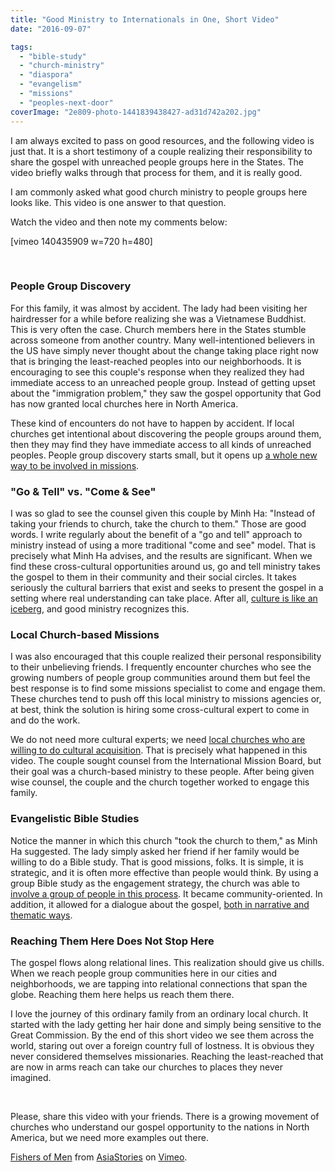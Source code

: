 ```yaml
---
title: "Good Ministry to Internationals in One, Short Video"
date: "2016-09-07"

tags: 
  - "bible-study"
  - "church-ministry"
  - "diaspora"
  - "evangelism"
  - "missions"
  - "peoples-next-door"
coverImage: "2e809-photo-1441839438427-ad31d742a202.jpg"
---
```


I am always excited to pass on good resources, and the following video is just that. It is a short testimony of a couple realizing their responsibility to share the gospel with unreached people groups here in the States. The video briefly walks through that process for them, and it is really good.

I am commonly asked what good church ministry to people groups here looks like. This video is one answer to that question.

Watch the video and then note my comments below:

\[vimeo 140435909 w=720 h=480\]

 

### People Group Discovery

For this family, it was almost by accident. The lady had been visiting her hairdresser for a while before realizing she was a Vietnamese Buddhist. This is very often the case. Church members here in the States stumble across someone from another country. Many well-intentioned believers in the US have simply never thought about the change taking place right now that is bringing the least-reached peoples into our neighborhoods. It is encouraging to see this couple's response when they realized they had immediate access to an unreached people group. Instead of getting upset about the "immigration problem," they saw the gospel opportunity that God has now granted local churches here in North America.

These kind of encounters do not have to happen by accident. If local churches get intentional about discovering the people groups around them, then they may find they have immediate access to all kinds of unreached peoples. People group discovery starts small, but it opens up [a whole new way to be involved in missions](http://blog.keelancook.com/2016/04/people-group-discovery-seeing-your-community-through-different-eyes.html).

### "Go & Tell" vs. "Come & See"

I was so glad to see the counsel given this couple by Minh Ha: "Instead of taking your friends to church, take the church to them." Those are good words. I write regularly about the benefit of a "go and tell" approach to ministry instead of using a more traditional "come and see" model. That is precisely what Minh Ha advises, and the results are significant. When we find these cross-cultural opportunities around us, go and tell ministry takes the gospel to them in their community and their social circles. It takes seriously the cultural barriers that exist and seeks to present the gospel in a setting where real understanding can take place. After all, [culture is like an iceberg](http://blog.keelancook.com/2015/10/culture-is-like-an-iceberg-and-that-effects-your-ministry.html), and good ministry recognizes this.

### Local Church-based Missions

I was also encouraged that this couple realized their personal responsibility to their unbelieving friends. I frequently encounter churches who see the growing numbers of people group communities around them but feel the best response is to find some missions specialist to come and engage them. These churches tend to push off this local ministry to missions agencies or, at best, think the solution is hiring some cross-cultural expert to come in and do the work.

We do not need more cultural experts; we need [local churches who are willing to do cultural acquisition](http://blog.keelancook.com/2015/10/engaging-people-groups-cultural-expertise-vs-cultural-acquisition.html). That is precisely what happened in this video. The couple sought counsel from the International Mission Board, but their goal was a church-based ministry to these people. After being given wise counsel, the couple and the church together worked to engage this family.

### Evangelistic Bible Studies

Notice the manner in which this church "took the church to them," as Minh Ha suggested. The lady simply asked her friend if her family would be willing to do a Bible study. That is good missions, folks. It is simple, it is strategic, and it is often more effective than people would think. By using a group Bible study as the engagement strategy, the church was able to [involve a group of people in this process](http://blog.keelancook.com/2015/10/personal-evangelism-yes-but-it-should-be-a-group-activity.html). It became community-oriented. In addition, it allowed for a dialogue about the gospel, [both in narrative and thematic ways](http://blog.keelancook.com/2016/08/how-to-share-the-gospel-a-quick-word-on-narratives-and-themes.html).

### Reaching Them Here Does Not Stop Here

The gospel flows along relational lines. This realization should give us chills. When we reach people group communities here in our cities and neighborhoods, we are tapping into relational connections that span the globe. Reaching them here helps us reach them there.

I love the journey of this ordinary family from an ordinary local church. It started with the lady getting her hair done and simply being sensitive to the Great Commission. By the end of this short video we see them across the world, staring out over a foreign country full of lostness. It is obvious they never considered themselves missionaries. Reaching the least-reached that are now in arms reach can take our churches to places they never imagined.

 

Please, share this video with your friends. There is a growing movement of churches who understand our gospel opportunity to the nations in North America, but we need more examples out there.

[Fishers of Men](https://vimeo.com/140435909) from [AsiaStories](https://vimeo.com/asiastories) on [Vimeo](https://vimeo.com).
